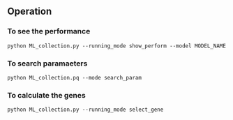 ## Operation
### To see the performance
```
python ML_collection.py --running_mode show_perform --model MODEL_NAME
```

### To search paramaeters
```
python ML_collection.pq --mode search_param
```

### To calculate the genes
```
python ML_collection.py --running_mode select_gene
```
